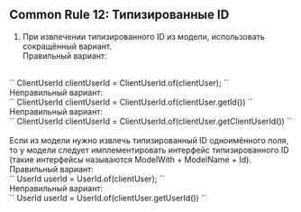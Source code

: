 ## Common Rule 12: Типизированные ID



1. При извлечении типизированного ID из модели, использовать сокращённый вариант.
</br>Правильный вариант:
</br>
``
ClientUserId clientUserId = ClientUserId.of(clientUser);
``
</br>Неправильный вариант:
</br>
``
ClientUserId clientUserId = ClientUserId.of(clientUser.getId())
``
</br>Неправильный вариант:
</br>
``
ClientUserId clientUserId = ClientUserId.of(clientUser.getClientUserId())
``
</br>
</br>Если из модели нужно извлечь типизированный ID одноимённого поля, то у модели следует имплементировать интерфейс типизированного ID (такие интерфейсы называются ModelWith + ModelName + Id).
</br>Правильный вариант:
</br>
``
UserId userId = UserId.of(clientUser);
``
</br>Неправильный вариант:
</br>
``
UserId userId = UserId.of(clientUser.getUserId())
``
